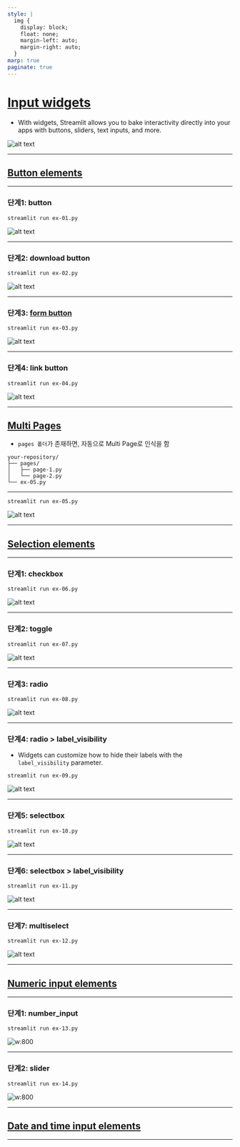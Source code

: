 ```yaml
---
style: |
  img {
    display: block;
    float: none;
    margin-left: auto;
    margin-right: auto;
  }
marp: true
paginate: true
---
```

# [Input widgets](https://docs.streamlit.io/develop/api-reference/widgets)
- With widgets, Streamlit allows you to bake interactivity directly into your apps with buttons, sliders, text inputs, and more.

![alt text](image.png)

---
## [Button elements](https://docs.streamlit.io/develop/api-reference/widgets#button-elements)

---
### 단계1: button 
```shell
streamlit run ex-01.py
```
![alt text](image-1.png)

---
### 단계2: download button 
```shell
streamlit run ex-02.py
```
![alt text](image-2.png)

---
### 단계3: [form button](https://blog.streamlit.io/introducing-submit-button-and-forms/) 
```shell
streamlit run ex-03.py
```
![alt text](image-3.png)

---
### 단계4: link button 
```shell
streamlit run ex-04.py
```
![alt text](image-4.png)

---
## [Multi Pages](https://docs.streamlit.io/develop/api-reference/widgets/st.page_link) 
- `pages 폴더`가 존재하면, 자동으로 Multi Page로 인식을 함 
```shell
your-repository/
├── pages/
│   ├── page-1.py
│   └── page-2.py
└── ex-05.py
```

---
```shell
streamlit run ex-05.py
```
![alt text](image-5.png)

---
## [Selection elements](https://docs.streamlit.io/develop/api-reference/widgets#selection-elements)

---
### 단계1: checkbox 
```shell
streamlit run ex-06.py
```
![alt text](image-6.png)

---
### 단계2: toggle 
```shell
streamlit run ex-07.py
```
![alt text](image-7.png)

---
### 단계3: radio 
```shell
streamlit run ex-08.py
```
![alt text](image-8.png)

---
### 단계4: radio > label_visibility
- Widgets can customize how to hide their labels with the `label_visibility` parameter.
```shell
streamlit run ex-09.py
```
![alt text](image-9.png)

---
### 단계5: selectbox
```shell
streamlit run ex-10.py
```
![alt text](image-10.png)

---
### 단계6: selectbox > label_visibility
```shell
streamlit run ex-11.py
```
![alt text](image-11.png)

---
### 단계7: multiselect
```shell
streamlit run ex-12.py
```
![alt text](image-12.png)

---
## [Numeric input elements](https://docs.streamlit.io/develop/api-reference/widgets#numeric-input-elements)

---
### 단계1: number_input
```shell
streamlit run ex-13.py
```
![w:800](image-13.png)

---
### 단계2: slider
```shell
streamlit run ex-14.py
```
![w:800](image-14.png)

---
## [Date and time input elements](https://docs.streamlit.io/develop/api-reference/widgets#date-and-time-input-elements)

---















